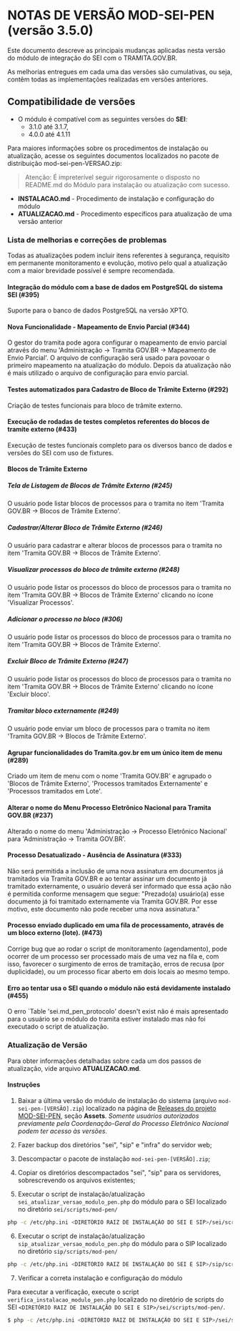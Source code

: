 # NOTAS DE VERSÃO MOD-SEI-PEN (versão 3.5.0)

Este documento descreve as principais mudanças aplicadas nesta versão do módulo de integração do SEI com o TRAMITA.GOV.BR.

As melhorias entregues em cada uma das versões são cumulativas, ou seja, contêm todas as implementações realizadas em versões anteriores.

## Compatibilidade de versões
* O módulo é compatível com as seguintes versões do **SEI**:
    * 3.1.0 até 3.1.7, 
    * 4.0.0 até 4.1.11

Para maiores informações sobre os procedimentos de instalação ou atualização, acesse os seguintes documentos localizados no pacote de distribuição mod-sei-pen-VERSAO.zip:
> Atenção: É impreterível seguir rigorosamente o disposto no README.md do Módulo para instalação ou atualização com sucesso.
* **INSTALACAO.md** - Procedimento de instalação e configuração do módulo
* **ATUALIZACAO.md** - Procedimento específicos para atualização de uma versão anterior

### Lista de melhorias e correções de problemas

Todas as atualizações podem incluir itens referentes à segurança, requisito em permanente monitoramento e evolução, motivo pelo qual a atualização com a maior brevidade possível é sempre recomendada.

#### Integração do módulo com a base de dados em PostgreSQL do sistema SEI (#395)

Suporte para o banco de dados PostgreSQL na versão XPTO.

#### Nova Funcionalidade - Mapeamento de Envio Parcial (#344)

O gestor do tramita pode agora configurar o mapeamento de envio parcial através do menu 'Administração -> Tramita GOV.BR -> Mapeamento de Envio Parcial'. O arquivo de configuração será usado para povooar o primeiro mapeamento na atualização do módulo. Depois da atualização não é mais utilizado o arquivo de configuração para envio parcial.

#### Testes automatizados para Cadastro de Bloco de Trâmite Externo (#292)

Criação de testes funcionais para bloco de trâmite externo.

#### Execução de rodadas de testes completos referentes do blocos de tramite externo (#433)

Execução de testes funcionais completo para os diversos banco de dados e versões do SEI com uso de fixtures.

#### Blocos de Trâmite Externo

##### Tela de Listagem de Blocos de Trâmite Externo (#245)

O usuário pode listar blocos de processos para o tramita no item 'Tramita GOV.BR -> Blocos de Trâmite Externo'.

##### Cadastrar/Alterar Bloco de Trâmite Externo (#246)

O usuário para cadastrar e alterar blocos de processos para o tramita no item 'Tramita GOV.BR -> Blocos de Trâmite Externo'.

##### Visualizar processos do bloco de trâmite externo (#248)

O usuário pode listar os processos do bloco de processos para o tramita no item 'Tramita GOV.BR -> Blocos de Trâmite Externo' clicando no ícone 'Visualizar Processos'.

##### Adicionar o processo no bloco (#306)

O usuário pode listar os processos do bloco de processos para o tramita no item 'Tramita GOV.BR -> Blocos de Trâmite Externo'.

##### Excluir Bloco de Trâmite Externo (#247)

O usuário pode listar os processos do bloco de processos para o tramita no item 'Tramita GOV.BR -> Blocos de Trâmite Externo' clicando no ícone 'Excluir bloco'.

##### Tramitar bloco externamente (#249)

O usuário pode enviar um bloco de processos para o tramita no item 'Tramita GOV.BR -> Blocos de Trâmite Externo'.

#### Agrupar funcionalidades do Tramita.gov.br em um único item de menu (#289)

Criado um item de menu com o nome 'Tramita GOV.BR' e agrupado o 'Blocos de Trâmite Externo', 'Processos tramitados Externamente' e 'Processos tramitados em Lote'. 

#### Alterar o nome do Menu Processo Eletrônico Nacional para Tramita GOV.BR (#237)

Alterado o nome do menu 'Administração -> Processo Eletrônico Nacional' para 'Administração -> Tramita GOV.BR'.

#### Processo Desatualizado - Ausência de Assinatura (#333)

Não será permitida a inclusão de uma nova assinatura em documentos já tramitados via Tramita GOV.BR e ao tentar assinar um documento já tramitado externamente, o usuário deverá ser informado que essa ação não é permitida conforme mensagem que segue:
"Prezado(a) usuário(a) esse documento já foi tramitado externamente via Tramita GOV.BR. Por esse motivo, este documento não pode receber uma nova assinatura."

#### Processo enviado duplicado em uma fila de processamento, através de um bloco externo (lote). (#473)

Corrige bug que ao rodar o script de monitoramento (agendamento), pode ocorrer de um processo ser processado mais de uma vez na fila e, com isso, favorecer o surgimento de erros de tramitação, erros de recusa (por duplicidade), ou um processo ficar aberto em dois locais ao mesmo tempo.

#### Erro ao tentar usa o SEI quando o módulo não está devidamente instalado (#455)

O erro `Table 'sei.md_pen_protocolo' doesn't exist não é mais apresentado para o usuário se o módulo do tramita estiver instalado mas não foi executado o script de atualização. 

### Atualização de Versão

Para obter informações detalhadas sobre cada um dos passos de atualização, vide arquivo **ATUALIZACAO.md**.

#### Instruções

1. Baixar a última versão do módulo de instalação do sistema (arquivo `mod-sei-pen-[VERSÃO].zip`) localizado na página de [Releases do projeto MOD-SEI-PEN](https://github.com/spbgovbr/mod-sei-pen/releases), seção **Assets**. _Somente usuários autorizados previamente pela Coordenação-Geral do Processo Eletrônico Nacional podem ter acesso às versões._

2. Fazer backup dos diretórios "sei", "sip" e "infra" do servidor web;

3. Descompactar o pacote de instalação `mod-sei-pen-[VERSÃO].zip`;

4. Copiar os diretórios descompactados "sei", "sip" para os servidores, sobrescrevendo os arquivos existentes;

5. Executar o script de instalação/atualização `sei_atualizar_versao_modulo_pen.php` do módulo para o SEI localizado no diretório `sei/scripts/mod-pen/`

```bash
php -c /etc/php.ini <DIRETÓRIO RAIZ DE INSTALAÇÃO DO SEI E SIP>/sei/scripts/mod-pen/sei_atualizar_versao_modulo_pen.php
```

6. Executar o script de instalação/atualização `sip_atualizar_versao_modulo_pen.php` do módulo para o SIP localizado no diretório `sip/scripts/mod-pen/`

```bash
php -c /etc/php.ini <DIRETÓRIO RAIZ DE INSTALAÇÃO DO SEI E SIP>/sip/scripts/mod-pen/sip_atualizar_versao_modulo_pen.php
```

7. Verificar a correta instalação e configuração do módulo

Para executar a verificação, execute o script ```verifica_instalacao_modulo_pen.php``` localizado no diretório de scripts do SEI ```<DIRETÓRIO RAIZ DE INSTALAÇÃO DO SEI E SIP>/sei/scripts/mod-pen/```.

```bash
$ php -c /etc/php.ini <DIRETÓRIO RAIZ DE INSTALAÇÃO DO SEI E SIP>/sei/scripts/mod-pen/verifica_instalacao_modulo_pen.php
``` 
